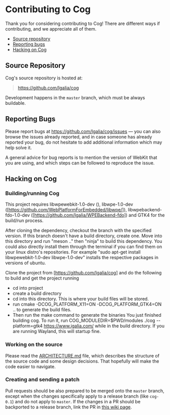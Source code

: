 Contributing to Cog
=======================

Thank you for considering contributing to Cog! There are different ways if
contributing, and we appreciate all of them.

- [Source repository](#source-repository)
- [Reporting bugs](#reporting-bugs)
- [Hacking on Cog](#hacking-on-cog)


Source Repository
-----------------

Cog's source repository is hosted at:

> https://github.com/Igalia/cog

Development happens in the `master` branch, which must be always buildable.


Reporting Bugs
--------------

Please report bugs at https://github.com/Igalia/cog/issues — you can also
browse the issues already reported, and in case someone has already reported
your bug, do not hesitate to add additional information which may help solve
it.

A general advice for bug reports is to mention the version of WebKit that
you are using, and which steps can be followed to reproduce the issue.


Hacking on Cog
-----------------

### Building/running Cog
This project requires libwpewebkit-1.0-dev (), 
libwpe-1.0-dev ([https://github.com/WebPlatformForEmbedded/libwpe/]), 
libwpebackend-fdo-1.0-dev ([https://github.com/Igalia/WPEBackend-fdo]) 
and GTK4 for the build/run process.

After cloning the dependency, checkout the branch with the specified version. 
If this branch doesn't have a build directory,
create one. Move into this directory and run "meson .." then "ninja" to build this
dependency.
You could also directly install them through the terminal if you can find them
on your linux distro's repositories. For example "sudo apt-get install libwpewebkit-1.0-dev libwpe-1.0-dev" 
installs the respective packages in versions of ubuntu.

Clone the project from [https://github.com/Igalia/cog] and do the following 
to build and get the project running
* cd into project
* create a build directory
* cd into this directory. This is where your build files will be stored.
* run cmake -DCOG_PLATFORM_X11=ON -DCOG_PLATFORM_GTK4=ON .. to generate the build files.
* Then run the make command to generate the binaries
You just finished building cog. To run it, run COG_MODULEDIR=$PWD/modules ./cog --platform=gtk4 https://www.igalia.com/
while in the build directory. If you are running Wayland, this will startup fine.

### Working on the source

Please read the [ARCHITECTURE.md](ARCHITECTURE.md) file, which describes the
structure of the source code and some design decisions. That hopefully will
make the code easier to navigate.

### Creating and sending a patch

Pull requests should be also prepared to be merged onto the `master` branch,
except when the changes specifically apply to a release branch (like
`cog-0.1`) and do not apply to `master`. If the changes in a PR should be
backported to a release branch, link the PR in [this wiki
page](https://github.com/Igalia/cog/wiki/Release-Branches).
